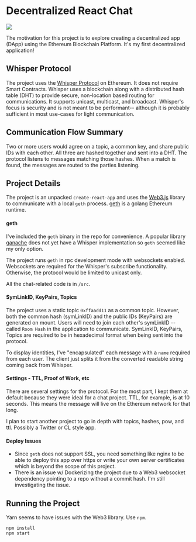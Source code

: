 # Decentralized React Chat

![](https://github.com/rodocite/decentralized-react-chat/blob/master/chatty.png)

The motivation for this project is to explore creating a decentralized app (DApp) using the Ethereum Blockchain Platform. It's my first decentralized application!

## Whisper Protocol
The project uses the [Whisper Protocol](https://github.com/ethereum/wiki/wiki/Whisper) on Ethereum. It does not require Smart Contracts. Whisper uses a blockchain along with a distributed hash table (DHT) to provide secure, non-location based routing for communications. It supports unicast, multicast, and broadcast. Whisper's focus is security and is not meant to be performant-- although it is probably sufficient in most use-cases for light communication.

## Communication Flow Summary
Two or more users would agree on a topic, a common key, and share public IDs with each other. All three are hashed together and sent into a DHT. The protocol listens to messages matching those hashes. When a match is found, the messages are routed to the parties listening.

## Project Details
The project is an unpacked `create-react-app` and uses the [Web3.js](https://github.com/ethereum/web3.js/) library to communicate with a local `geth` process. [geth](https://github.com/ethereum/go-ethereum/wiki/geth) is a golang Ethereum runtime.

#### geth
I've included the `geth` binary in the repo for convenience. A popular library [ganache](https://github.com/trufflesuite/ganache-cli) does not yet have a Whisper implementation so `geth` seemed like my only option.

The project runs `geth` in rpc development mode with websockets enabled. Websockets are required for the Whisper's subscribe functionality. Otherwise, the protocol would be limited to unicast only.

All the chat-related code is in `/src`.

#### SymLinkID, KeyPairs, Topics
The project uses a static topic `0xffaadd11` as a common topic. However, both the common hash (symLinkID) and the public IDs (KeyPairs) are generated on mount. Users will need to join each other's symLinkID -- called `Room Hash` in the application to communicate. SymLinkID, KeyPairs, Topics are required to be in hexadecimal format when being sent into the protocol.

To display identities, I've "encapsulated" each message with a `name` required from each user. The client just splits it from the converted readable string coming back from Whisper.

#### Settings - TTL, Proof of Work, etc
There are several settings for the protocol. For the most part, I kept them at default because they were ideal for a chat project. TTL, for example, is at 10 seconds. This means the message will live on the Ethereum network for that long.

I plan to start another project to go in depth with topics, hashes, pow, and ttl. Possibly a Twitter or CL style app.

#### Deploy Issues
- Since `geth` does not support SSL, you need something like nginx to be able to deploy this app over https or write your own server certificates which is beyond the scope of this project.
- There is an issue w/ Dockerizing the project due to a Web3 websocket dependency pointing to a repo without a commit hash. I'm still investigating the issue.

## Running the Project
Yarn seems to have issues with the Web3 library. Use `npm`.

```
npm install
npm start
```
